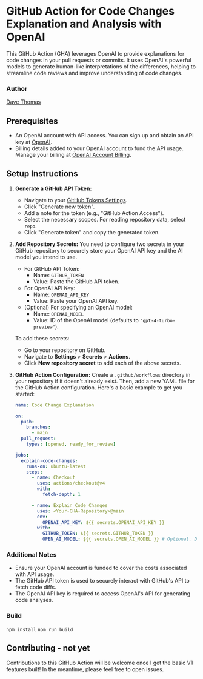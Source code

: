 # GitHub Action for Code Changes Explanation and Analysis with OpenAI

This GitHub Action (GHA) leverages OpenAI to provide explanations for code changes in your pull requests or commits. It uses OpenAI's powerful models to generate human-like interpretations of the differences, helping to streamline code reviews and improve understanding of code changes.

### Author

[Dave Thomas](https://github.com/davecthomas)

## Prerequisites

- An OpenAI account with API access. You can sign up and obtain an API key at [OpenAI](https://openai.com/).
- Billing details added to your OpenAI account to fund the API usage. Manage your billing at [OpenAI Account Billing](https://platform.openai.com/account/billing/overview).

## Setup Instructions

1. **Generate a GitHub API Token:**

   - Navigate to your [GitHub Tokens Settings](https://github.com/settings/tokens).
   - Click "Generate new token".
   - Add a note for the token (e.g., "GitHub Action Access").
   - Select the necessary scopes. For reading repository data, select `repo`.
   - Click "Generate token" and copy the generated token.

2. **Add Repository Secrets:**
   You need to configure two secrets in your GitHub repository to securely store your OpenAI API key and the AI model you intend to use.

   - For GitHub API Token:
     - Name: `GITHUB_TOKEN`
     - Value: Paste the GitHub API token.
   - For OpenAI API Key:
     - Name: `OPENAI_API_KEY`
     - Value: Paste your OpenAI API key.
   - (Optional) For specifying an OpenAI model:
     - Name: `OPENAI_MODEL`
     - Value: ID of the OpenAI model (defaults to `"gpt-4-turbo-preview"`).

   To add these secrets:

   - Go to your repository on GitHub.
   - Navigate to **Settings** > **Secrets** > **Actions**.
   - Click **New repository secret** to add each of the above secrets.

3. **GitHub Action Configuration:**
   Create a `.github/workflows` directory in your repository if it doesn't already exist. Then, add a new YAML file for the GitHub Action configuration. Here's a basic example to get you started:

   ```yaml
   name: Code Change Explanation

   on:
     push:
       branches:
         - main
     pull_request:
       types: [opened, ready_for_review]

   jobs:
     explain-code-changes:
       runs-on: ubuntu-latest
       steps:
         - name: Checkout
           uses: actions/checkout@v4
           with:
             fetch-depth: 1

         - name: Explain Code Changes
           uses: <Your-GHA-Repository>@main
           env:
             OPENAI_API_KEY: ${{ secrets.OPENAI_API_KEY }}
           with:
             GITHUB_TOKEN: ${{ secrets.GITHUB_TOKEN }}
             OPEN_AI_MODEL: ${{ secrets.OPEN_AI_MODEL }} # Optional. Defaults to "gpt-4-turbo-preview".
   ```

### Additional Notes

- Ensure your OpenAI account is funded to cover the costs associated with API usage.
- The GitHub API token is used to securely interact with GitHub's API to fetch code diffs.
- The OpenAI API key is required to access OpenAI's API for generating code analyses.

### Build

`npm install`
`npm run build`

## Contributing - not yet

Contributions to this GitHub Action will be welcome once I get the basic V1 features built! In the meantime, please feel free to open issues.
